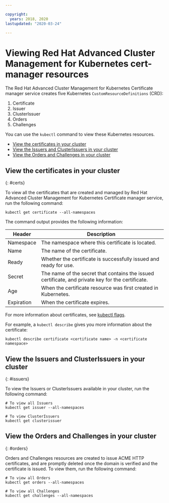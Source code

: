 ```yaml
---

copyright:
  years: 2018, 2020
lastupdated: "2020-03-24"

---
```


# Viewing Red Hat Advanced Cluster Management for Kubernetes cert-manager resources

The Red Hat Advanced Cluster Management for Kubernetes Certificate manager service creates five Kubernetes `CustomResourceDefinitions` (CRD):
1. Certificate
2. Issuer
3. ClusterIssuer
4. Orders
5. Challenges


You can use the `kubectl` command to view these Kubernetes resources.
* [View the certificates in your cluster](#certs)
* [View the Issuers and ClusterIssuers in your cluster](#issuers)
* [View the Orders and Challenges in your cluster](#orders)

## View the certificates in your cluster
{: #certs}

To view all the certificates that are created and managed by Red Hat Advanced Cluster Management for Kubernetes Certificate manager service, run the following command:

  ```
  kubectl get certificate --all-namespaces
  ```

The command output provides the following information:

| Header | Description |
| ----------- | ----------- |
| Namespace | The namespace where this certificate is located. |
| Name | The name of the certificate. |
| Ready | Whether the certificate is successfully issued and ready for use. |
| Secret | The name of the secret that contains the issued certificate, and private key for the certificate. |
| Age | When the certificate resource was first created in Kubernetes. |
| Expiration | When the certificate expires. |

For more information about certificates, see [kubectl flags](https://kubernetes.io/docs/reference/kubectl/kubectl/).

For example, a `kubectl describe` gives you more information about the certificate:
  ```
  kubectl describe certificate <certificate name> -n <certificate namespace>
  ```

## View the Issuers and ClusterIssuers in your cluster
{: #issuers}

To view the Issuers or ClusterIssuers available in your cluster, run the following command:
  ```
  # To view all Issuers
  kubectl get issuer --all-namespaces

  # To view ClusterIssuers
  kubectl get clusterissuer
  ```

## View the Orders and Challenges in your cluster
{: #orders}

Orders and Challenges resources are created to issue ACME HTTP certificates, and are promptly deleted once the domain is verified and the certificate is issued. To view them, run the following command:
  ```
  # To view all Orders
  kubectl get orders --all-namespaces
  
  # To view all Challenges
  kubectl get challenges --all-namespaces
  ```
